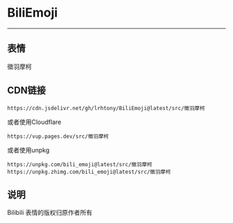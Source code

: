 # BiliEmoji
---
## 表情
徵羽摩柯
## CDN链接
```
https://cdn.jsdelivr.net/gh/lrhtony/BiliEmoji@latest/src/徵羽摩柯
```
或者使用Cloudflare
```
https://vup.pages.dev/src/徵羽摩柯
```
或者使用unpkg
```
https://unpkg.com/bili_emoji@latest/src/徵羽摩柯
https://unpkg.zhimg.com/bili_emoji@latest/src/徵羽摩柯
```
## 说明
Bilibili 表情的版权归原作者所有
